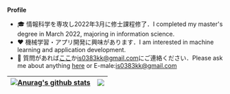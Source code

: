 **Profile**
- 🎓 情報科学を専攻し2022年3月に修士課程修了．I completed my master's degree in March 2022, majoring in information science.
- ❤️ 機械学習・アプリ開発に興味があります．I am interested in machine learning and application development.
- 💬 質問があれば[ここ](https://github.com/is0383kk/is0383kk/issues)か<a class="u-email Link--primary " href="mailto:is0383kk@gmail.com">is0383kk@gmail.com</a>にご連絡ください．Please ask me about anything [here](https://github.com/is0383kk/is0383kk/issues) or E-male:<a class="u-email Link--primary " href="mailto:is0383kk@gmail.com">is0383kk@gmail.com</a>

| <a href="https://github.com/is0383kk/github-readme-stats"><img align="center" src="https://github-readme-stats.vercel.app/api?username=is0383kk&show_icons=true&include_all_commits=true&theme=radical&hide_border=true" alt="Anurag's github stats" /></a> | <a href="https://github.com/is0383kk/github-readme-stats"><img align="center" src="https://github-readme-stats.vercel.app/api/top-langs/?username=is0383kk&layout=compact&theme=radical&hide_border=true" /></a> |
| ------------- | ------------- |


